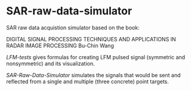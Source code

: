 # SAR-raw-data-simulator

SAR raw data acquistion simulator based on the book:

DIGITAL SIGNAL PROCESSING TECHNIQUES AND APPLICATIONS IN RADAR IMAGE PROCESSING
Bu-Chin Wang

*LFM-tests* gives formulas for creating LFM pulsed signal (symmetric and nonsymmetric) and its visualization.

*SAR-Raw-Data-Simulator* simulates the signals that would be sent and reflected from a single and multiple (three concrete) point targets.
